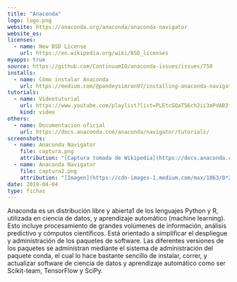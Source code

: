 ```yaml
---
title: "Anaconda"
logo: logo.png
website: https://anaconda.org/anaconda/anaconda-navigator
website_es: 
licenses:
  - name: New BSD License
    url: https://en.wikipedia.org/wiki/BSD_licenses
myapps: true
source: https://github.com/ContinuumIO/anaconda-issues/issues/750
installs:
  - name: Cómo instalar Anaconda
    url: https://medium.com/@pandeysimran97/installing-anaconda-navigator-in-5-simple-steps-for-deep-learning-projects-c7c794f1768d
tutorials:
  - name: Videotutorial 
    url: https://www.youtube.com/playlist?list=PLEtcGQaT56chJii3mPdAB3fw4UU6Kr8Y1
    kind: video
others:
  - name: Documentacion oficial
    url: https://docs.anaconda.com/anaconda/navigator/tutorials/
screenshots:
  - name: Anaconda Navigator
    file: captura.png
    attribution: "[Captura tomada de Wikipedia](https://docs.anaconda.com/_images/navigator-home-1-6.png)"
  - name: Anaconda Navigator
    file: captura2.png
    attribution: "[Imagen](https://cdn-images-1.medium.com/max/1063/0*2mpiZsLQgaXzP7aY.png)"
date: 2019-04-04
type: fichas
---
```


Anaconda es un distribución libre y abierta1​ de los lenguajes Python y R, utilizada en ciencia de datos, y aprendizaje automático (machine learning). Esto incluye procesamiento de grandes volúmenes de información, análisis predictivo y cómputos científicos. Está orientado a simplificar el despliegue y administración de los paquetes de software.
Las diferentes versiones de los paquetes se administran mediante el sistema de administración del paquete conda, el cual lo hace bastante sencillo de instalar, correr, y actualizar software de ciencia de datos y aprendizaje automático como ser Scikit-team, TensorFlow y SciPy.